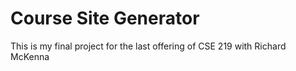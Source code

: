 # Course Site Generator

This is my final project for the last offering of CSE 219 with Richard McKenna